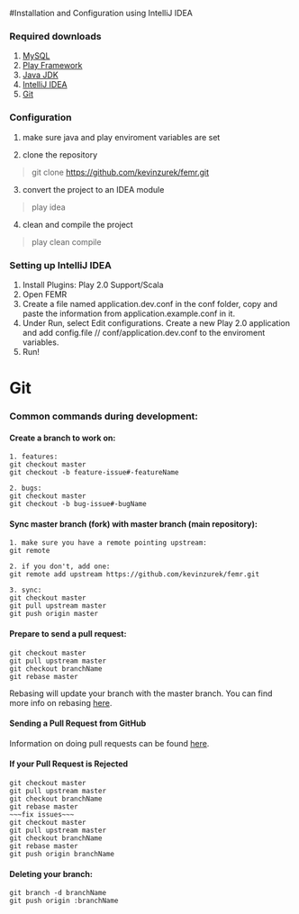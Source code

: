 #Installation and Configuration using IntelliJ IDEA

### Required downloads
1. [MySQL](http://www.mysql.com/)
2. [Play Framework](http://www.playframework.com/)
3. [Java JDK](http://www.oracle.com/technetwork/java/javase/downloads/index.html)
4. [IntelliJ IDEA](http://www.jetbrains.com/idea/)
5. [Git](http://git-scm.com/)

### Configuration
1. make sure java and play enviroment variables are set

2. clone the repository
>git clone https://github.com/kevinzurek/femr.git

3. convert the project to an IDEA module
>play idea

4. clean and compile the project
>play clean compile

### Setting up IntelliJ IDEA
1. Install Plugins: Play 2.0 Support/Scala
2. Open FEMR
3. Create a file named application.dev.conf in the conf folder, copy and paste the information from application.example.conf in it.
4. Under Run, select Edit configurations. Create a new Play 2.0 application and add config.file // conf/application.dev.conf to the enviroment variables.
5. Run!



# Git

### Common commands during development:

#### Create a branch to work on:
    
    1. features:
    git checkout master
    git checkout -b feature-issue#-featureName

    2. bugs:
    git checkout master
    git checkout -b bug-issue#-bugName


#### Sync master branch (fork) with master branch (main repository):

    1. make sure you have a remote pointing upstream:
    git remote

    2. if you don't, add one:
    git remote add upstream https://github.com/kevinzurek/femr.git

    3. sync:
    git checkout master
    git pull upstream master
    git push origin master


#### Prepare to send a pull request:

    git checkout master
    git pull upstream master
    git checkout branchName
    git rebase master

Rebasing will update your branch with the master branch.
You can find more info on rebasing [here](http://git-scm.com/book/ch3-6.html).

#### Sending a Pull Request from GitHub

Information on doing pull requests can be found [here](https://help.github.com/articles/using-pull-requests).

#### If your Pull Request is Rejected

    git checkout master
    git pull upstream master
    git checkout branchName
    git rebase master
    ~~~fix issues~~~
    git checkout master
    git pull upstream master
    git checkout branchName
    git rebase master
    git push origin branchName

#### Deleting your branch:

    git branch -d branchName
    git push origin :branchName